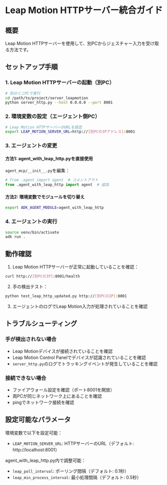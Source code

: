 # Leap Motion HTTPサーバー統合ガイド

## 概要
Leap Motion HTTPサーバーを使用して、別PCからジェスチャー入力を受け取る方法です。

## セットアップ手順

### 1. Leap Motion HTTPサーバーの起動（別PC）

```bash
# 別のミニPCで実行
cd /path/to/project/server_leapmotion
python server_http.py --host 0.0.0.0 --port 8001
```

### 2. 環境変数の設定（エージェント側PC）

```bash
# Leap Motion HTTPサーバーのURLを設定
export LEAP_MOTION_SERVER_URL=http://[別PCのIPアドレス]:8001
```

### 3. エージェントの変更

#### 方法1: agent_with_leap_http.pyを直接使用

`agent_mcp/__init__.py`を編集：
```python
# from .agent import agent  # コメントアウト
from .agent_with_leap_http import agent  # 追加
```

#### 方法2: 環境変数でモジュールを切り替え

```bash
export ADK_AGENT_MODULE=agent_with_leap_http
```

### 4. エージェントの実行

```bash
source venv/bin/activate
adk run .
```

## 動作確認

1. Leap Motion HTTPサーバーが正常に起動していることを確認：
```bash
curl http://[別PCのIP]:8001/health
```

2. 手の検出テスト：
```bash
python test_leap_http_updated.py http://[別PCのIP]:8001
```

3. エージェントのログでLeap Motion入力が処理されていることを確認

## トラブルシューティング

### 手が検出されない場合
- Leap Motionデバイスが接続されていることを確認
- Leap Motion Control Panelでデバイスが認識されていることを確認
- `server_http.py`のログでトラッキングイベントが発生していることを確認

### 接続できない場合
- ファイアウォール設定を確認（ポート8001を開放）
- 両PCが同じネットワーク上にあることを確認
- pingでネットワーク接続を確認

## 設定可能なパラメータ

環境変数で以下を設定可能：
- `LEAP_MOTION_SERVER_URL`: HTTPサーバーのURL（デフォルト: http://localhost:8001）

agent_with_leap_http.py内で調整可能：
- `leap_poll_interval`: ポーリング間隔（デフォルト: 0.1秒）
- `leap_min_process_interval`: 最小処理間隔（デフォルト: 0.5秒）